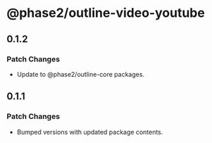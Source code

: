 # @phase2/outline-video-youtube

## 0.1.2

### Patch Changes

- Update to @phase2/outline-core packages.

## 0.1.1

### Patch Changes

- Bumped versions with updated package contents.

